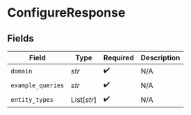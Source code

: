 # ConfigureResponse


## Fields

| Field              | Type               | Required           | Description        |
| ------------------ | ------------------ | ------------------ | ------------------ |
| `domain`           | *str*              | :heavy_check_mark: | N/A                |
| `example_queries`  | *str*              | :heavy_check_mark: | N/A                |
| `entity_types`     | List[*str*]        | :heavy_check_mark: | N/A                |